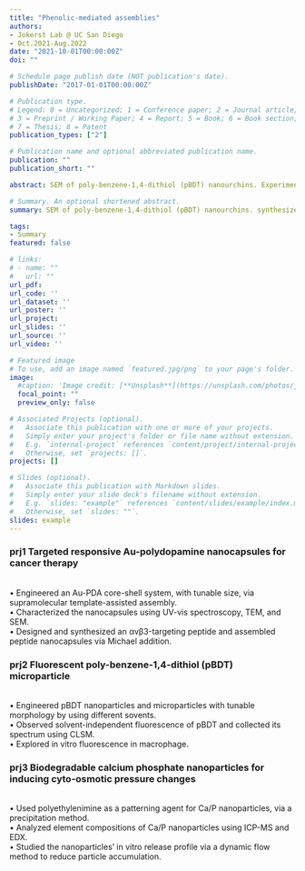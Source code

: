 ```yaml
---
title: "Phenolic-mediated assemblies"
authors:
- Jokerst Lab @ UC San Diego
- Oct.2021-Aug.2022
date: "2021-10-01T00:00:00Z"
doi: ""

# Schedule page publish date (NOT publication's date).
publishDate: "2017-01-01T00:00:00Z"

# Publication type.
# Legend: 0 = Uncategorized; 1 = Conference paper; 2 = Journal article;
# 3 = Preprint / Working Paper; 4 = Report; 5 = Book; 6 = Book section;
# 7 = Thesis; 8 = Patent
publication_types: ["2"]

# Publication name and optional abbreviated publication name.
publication: ""
publication_short: ""

abstract: SEM of poly-benzene-1,4-dithiol (pBDT) nanourchins. Experiment ran by Yi, mentored by Dr Jiajing Zhou.

# Summary. An optional shortened abstract.
summary: SEM of poly-benzene-1,4-dithiol (pBDT) nanourchins. synthesized & imaged by Yi, instructed by Dr Jiajing Zhou.

tags:
- Summary
featured: false

# links:
# - name: ""
#   url: ""
url_pdf: 
url_code: ''
url_dataset: ''
url_poster: ''
url_project: 
url_slides: ''
url_source: ''
url_video: ''

# Featured image
# To use, add an image named `featured.jpg/png` to your page's folder. 
image:
  #caption: 'Image credit: [**Unsplash**](https://unsplash.com/photos/jdD8gXaTZsc)'
  focal_point: ""
  preview_only: false

# Associated Projects (optional).
#   Associate this publication with one or more of your projects.
#   Simply enter your project's folder or file name without extension.
#   E.g. `internal-project` references `content/project/internal-project/index.md`.
#   Otherwise, set `projects: []`.
projects: []

# Slides (optional).
#   Associate this publication with Markdown slides.
#   Simply enter your slide deck's filename without extension.
#   E.g. `slides: "example"` references `content/slides/example/index.md`.
#   Otherwise, set `slides: ""`.
slides: example
---
```

### prj1 Targeted responsive Au-polydopamine nanocapsules for cancer therapy
<br/>• Engineered an Au-PDA core-shell system, with tunable size, via supramolecular template-assisted assembly.
<br/>• Characterized the nanocapsules using UV-vis spectroscopy, TEM, and SEM.
<br/>• Designed and synthesized an αvβ3-targeting peptide and assembled peptide nanocapsules via Michael addition.

### prj2 Fluorescent poly-benzene-1,4-dithiol (pBDT) microparticle
<br/>• Engineered pBDT nanoparticles and microparticles with tunable morphology by using different sovents.
<br/>• Observed solvent-independent fluorescence of pBDT and collected its spectrum using CLSM.
<br/>• Explored in vitro fluorescence in macrophage.

### prj3 Biodegradable calcium phosphate nanoparticles for inducing cyto-osmotic pressure changes
<br/>• Used polyethylenimine as a patterning agent for Ca/P nanoparticles, via a precipitation method.
<br/>• Analyzed element compositions of Ca/P nanoparticles using ICP-MS and EDX.
<br/>• Studied the nanoparticles’ in vitro release profile via a dynamic flow method to reduce particle accumulation. 
